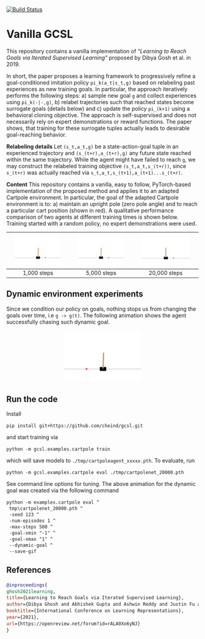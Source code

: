 [![Build Status](https://app.travis-ci.com/cheind/gcsl.svg?branch=main)](https://app.travis-ci.com/cheind/gcsl)
# Vanilla GCSL
This repository contains a vanilla implementation of *"Learning to Reach Goals via Iterated Supervised Learning"* proposed by Dibya Gosh et al. in 2019. 

In short, the paper proposes a learning framework to progressively refine a goal-conditioned imitation policy `pi_k(a_t|s_t,g)` based on relabeling past experiences as new training goals. In particular, the approach iteratively performs the following steps: a) sample new goal `g` and collect experiences using `pi_k(-|-,g)`, b) relabel trajectories such that reached states become surrogate goals (details below) and c) update the policy `pi_(k+1)` using a behavioral cloning objective. The approach is self-supervised and does not necessarily rely on expert demonstrations or reward functions. The paper shows, that training for these surrogate tuples actually leads to desirable goal-reaching behavior.

**Relabeling details** 
Let `(s_t,a_t,g)` be a state-action-goal tuple in an experienced trajectory and `(s_(t+r),a_(t+r),g)` any future state reached within the same trajectory. While the agent might have failed to reach `g`, we may construct the relabeled training objective `(s_t,a_t,s_(t+r))`, since `s_(t+r)` was actually reached via `s_t,a_t,s_(t+1),a_(t+1)...s_(t+r)`. 

**Content** This repository contains a vanilla, easy to follow, PyTorch-based implementation of the proposed method and applies it to an adapted Cartpole environment. In particular, the goal of the adapted Cartpole environment is to: a) maintain an upright pole (zero pole angle) and to reach a particular cart position (shown in red). A qualitative performance comparison of two agents at different training times is shown below. Training started with a random policy, no expert demonstrations were used.

|<img src="./etc/cartpolenet_01000.gif"  width="80%">|<img src="./etc/cartpolenet_05000.gif"  width="80%">|<img src="./etc/cartpolenet_20000.gif"  width="80%">|
|:----------:|:----------:|:------------:|
| 1,000 steps | 5,000 steps | 20,000 steps |

## Dynamic environment experiments
Since we condition our policy on goals, nothing stops us from changing the goals over time, i.e `g -> g(t)`. The following animation shows the agent successfully chasing such dynamic goal.

<div align="center">
<img src="./etc/cartpolenet_20000_dynamic.gif"  width="40%">
</div>

## Run the code
Install
```
pip install git+https://github.com/cheind/gcsl.git
```
and start training via
```
python -m gcsl.examples.cartpole train
```
which will save models to `./tmp/cartpoleagent_xxxxx.pth`. To evaluate, run
```
python -m gcsl.examples.cartpole eval ./tmp/cartpolenet_20000.pth
```
See command line options for tuning. The above animation for the dynamic goal was created via the following command
```
python -m examples.cartpole eval ^
 tmp\cartpolenet_20000.pth ^
 -seed 123 ^
 -num-episodes 1 ^
 -max-steps 500 ^
 -goal-xmin "-1" ^
 -goal-xmax "1" ^
 --dynamic-goal ^
 --save-gif
```


## References
```bibtex
@inproceedings{
ghosh2021learning,
title={Learning to Reach Goals via Iterated Supervised Learning},
author={Dibya Ghosh and Abhishek Gupta and Ashwin Reddy and Justin Fu and Coline Manon Devin and Benjamin Eysenbach and Sergey Levine},
booktitle={International Conference on Learning Representations},
year={2021},
url={https://openreview.net/forum?id=rALA0Xo6yNJ}
}
```